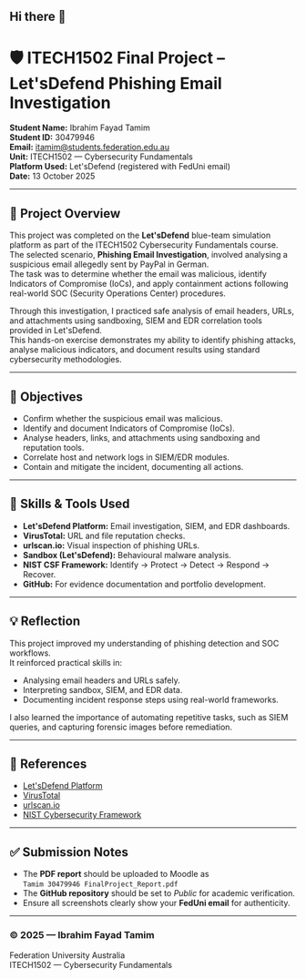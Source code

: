 ## Hi there 👋

# 🛡️ ITECH1502 Final Project – Let'sDefend Phishing Email Investigation

**Student Name:** Ibrahim Fayad Tamim  
**Student ID:** 30479946  
**Email:** itamim@students.federation.edu.au  
**Unit:** ITECH1502 — Cybersecurity Fundamentals  
**Platform Used:** Let'sDefend (registered with FedUni email)  
**Date:** 13 October 2025  

---

## 📘 Project Overview
This project was completed on the **Let'sDefend** blue-team simulation platform as part of the ITECH1502 Cybersecurity Fundamentals course.  
The selected scenario, **Phishing Email Investigation**, involved analysing a suspicious email allegedly sent by PayPal in German.  
The task was to determine whether the email was malicious, identify Indicators of Compromise (IoCs), and apply containment actions following real-world SOC (Security Operations Center) procedures.

Through this investigation, I practiced safe analysis of email headers, URLs, and attachments using sandboxing, SIEM and EDR correlation tools provided in Let'sDefend.  
This hands-on exercise demonstrates my ability to identify phishing attacks, analyse malicious indicators, and document results using standard cybersecurity methodologies.

---

## 🎯 Objectives
- Confirm whether the suspicious email was malicious.  
- Identify and document Indicators of Compromise (IoCs).  
- Analyse headers, links, and attachments using sandboxing and reputation tools.  
- Correlate host and network logs in SIEM/EDR modules.  
- Contain and mitigate the incident, documenting all actions.  

---

## 🧠 Skills & Tools Used
- **Let'sDefend Platform:** Email investigation, SIEM, and EDR dashboards.  
- **VirusTotal:** URL and file reputation checks.  
- **urlscan.io:** Visual inspection of phishing URLs.  
- **Sandbox (Let'sDefend):** Behavioural malware analysis.  
- **NIST CSF Framework:** Identify → Protect → Detect → Respond → Recover.  
- **GitHub:** For evidence documentation and portfolio development.  

---

## 💡 Reflection
This project improved my understanding of phishing detection and SOC workflows.  
It reinforced practical skills in:
- Analysing email headers and URLs safely.  
- Interpreting sandbox, SIEM, and EDR data.  
- Documenting incident response steps using real-world frameworks.  

I also learned the importance of automating repetitive tasks, such as SIEM queries, and capturing forensic images before remediation.

---

## 🔗 References
- [Let'sDefend Platform](https://letsdefend.io)  
- [VirusTotal](https://www.virustotal.com)  
- [urlscan.io](https://urlscan.io)  
- [NIST Cybersecurity Framework](https://www.nist.gov/cyberframework)  

---

## ✅ Submission Notes
- The **PDF report** should be uploaded to Moodle as  
  `Tamim 30479946 FinalProject_Report.pdf`  
- The **GitHub repository** should be set to *Public* for academic verification.  
- Ensure all screenshots clearly show your **FedUni email** for authenticity.  

---

### © 2025 — Ibrahim Fayad Tamim  
Federation University Australia  
ITECH1502 — Cybersecurity Fundamentals

<!--
**IbrahimFayadTamim/IbrahimFayadTamim** is a ✨ _special_ ✨ repository because its `README.md` (this file) appears on your GitHub profile.

Here are some ideas to get you started:

- 🔭 I’m currently working on ...
- 🌱 I’m currently learning ...
- 👯 I’m looking to collaborate on ...
- 🤔 I’m looking for help with ...
- 💬 Ask me about ...
- 📫 How to reach me: ...
- 😄 Pronouns: ...
- ⚡ Fun fact: ...
-->

